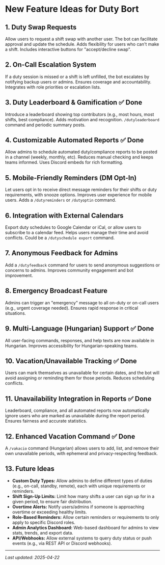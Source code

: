 # New Feature Ideas for Duty Bort

## 1. Duty Swap Requests
Allow users to request a shift swap with another user. The bot can facilitate approval and update the schedule. Adds flexibility for users who can't make a shift. Includes interactive buttons for "accept/decline swap".

## 2. On-Call Escalation System
If a duty session is missed or a shift is left unfilled, the bot escalates by notifying backup users or admins. Ensures coverage and accountability. Integrates with role priorities or escalation lists.

## 3. Duty Leaderboard & Gamification ✅ Done
Introduce a leaderboard showing top contributors (e.g., most hours, most shifts, best compliance). Adds motivation and recognition. `/dutyleaderboard` command and periodic summary posts.

## 4. Customizable Automated Reports ✅ Done
Allow admins to schedule automated duty/compliance reports to be posted in a channel (weekly, monthly, etc). Reduces manual checking and keeps teams informed. Uses Discord embeds for rich formatting.

## 5. Mobile-Friendly Reminders (DM Opt-In) 
Let users opt in to receive direct message reminders for their shifts or duty requirements, with snooze options. Improves user experience for mobile users. Adds a `/dutyreminders` or `/dutyoptin` command.

## 6. Integration with External Calendars
Export duty schedules to Google Calendar or iCal, or allow users to subscribe to a calendar feed. Helps users manage their time and avoid conflicts. Could be a `/dutyschedule export` command.

## 7. Anonymous Feedback for Admins
Add a `/dutyfeedback` command for users to send anonymous suggestions or concerns to admins. Improves community engagement and bot improvement.

## 8. Emergency Broadcast Feature
Admins can trigger an "emergency" message to all on-duty or on-call users (e.g., urgent coverage needed). Ensures rapid response in critical situations.

## 9. Multi-Language (Hungarian) Support ✅ Done
All user-facing commands, responses, and help texts are now available in Hungarian. Improves accessibility for Hungarian-speaking teams.

## 10. Vacation/Unavailable Tracking ✅ Done
Users can mark themselves as unavailable for certain dates, and the bot will avoid assigning or reminding them for those periods. Reduces scheduling conflicts.

## 11. Unavailability Integration in Reports ✅ Done
Leaderboard, compliance, and all automated reports now automatically ignore users who are marked as unavailable during the report period. Ensures fairness and accurate statistics.

## 12. Enhanced Vacation Command ✅ Done
A `/vakacio` command (Hungarian) allows users to add, list, and remove their own unavailable periods, with ephemeral and privacy-respecting feedback.

## 13. Future Ideas
- **Custom Duty Types:** Allow admins to define different types of duties (e.g., on-call, standby, remote), each with unique requirements or reminders.
- **Shift Sign-Up Limits:** Limit how many shifts a user can sign up for in a given period, to ensure fair distribution.
- **Overtime Alerts:** Notify users/admins if someone is approaching overtime or exceeding healthy limits.
- **Role-Based Reminders:** Allow certain reminders or requirements to only apply to specific Discord roles.
- **Admin Analytics Dashboard:** Web-based dashboard for admins to view stats, trends, and export data.
- **API/Webhooks:** Allow external systems to query duty status or push events (e.g., via REST API or Discord webhooks).

---

*Last updated: 2025-04-22*

